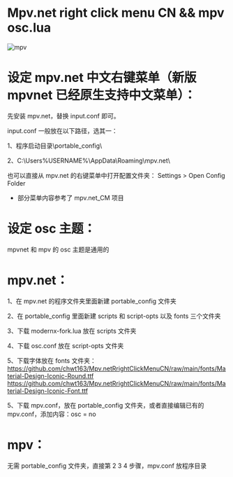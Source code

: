 # Mpv.net right click menu CN  && mpv osc.lua


![mpv](https://github.com/chwt163/Mpv.netRrightClickMenuCN/assets/70951194/e752e6a3-d2ea-43b7-8dac-ea6d477e5b00)







# 设定 mpv.net 中文右键菜单（新版 mpvnet 已经原生支持中文菜单）：

先安装 mpv.net，替换 input.conf 即可。

input.conf 一般放在以下路径，选其一：

1、程序启动目录\portable_config\ 

2、C:\Users\%USERNAME%\AppData\Roaming\mpv.net\

也可以直接从 mpv.net 的右键菜单中打开配置文件夹： Settings > Open Config Folder

* 部分菜单内容参考了 mpv.net_CM 项目





# 设定 osc 主题：

mpvnet 和 mpv 的 osc 主题是通用的

# mpv.net：

1、在 mpv.net 的程序文件夹里面新建 portable_config 文件夹

2、在 portable_config 里面新建 scripts 和 script-opts 以及 fonts 三个文件夹

3、下载 modernx-fork.lua 放在 scripts 文件夹

4、下载 osc.conf 放在  script-opts 文件夹

5、下载字体放在 fonts 文件夹：
https://github.com/chwt163/Mpv.netRrightClickMenuCN/raw/main/fonts/Material-Design-Iconic-Round.ttf
https://github.com/chwt163/Mpv.netRrightClickMenuCN/raw/main/fonts/Material-Design-Iconic-Font.ttf

5、下载 mpv.conf，放在 portable_config 文件夹，或者直接编辑已有的 mpv.conf，添加内容：osc = no



# mpv：

无需 portable_config 文件夹，直接第 2 3 4 步骤，mpv.conf 放程序目录





